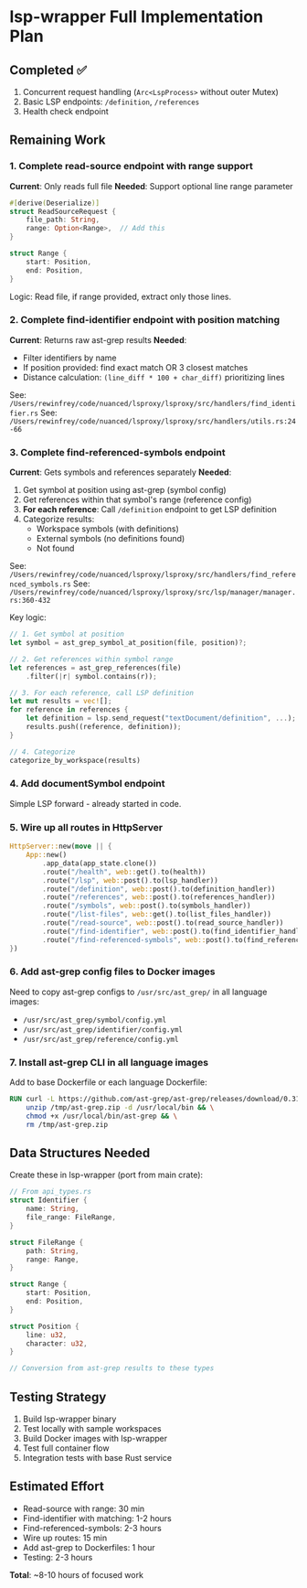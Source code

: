 # lsp-wrapper Full Implementation Plan

## Completed ✅
1. Concurrent request handling (`Arc<LspProcess>` without outer Mutex)
2. Basic LSP endpoints: `/definition`, `/references`
3. Health check endpoint

## Remaining Work

### 1. Complete read-source endpoint with range support
**Current**: Only reads full file
**Needed**: Support optional line range parameter

```rust
#[derive(Deserialize)]
struct ReadSourceRequest {
    file_path: String,
    range: Option<Range>,  // Add this
}

struct Range {
    start: Position,
    end: Position,
}
```

Logic: Read file, if range provided, extract only those lines.

### 2. Complete find-identifier endpoint with position matching
**Current**: Returns raw ast-grep results
**Needed**:
- Filter identifiers by name
- If position provided: find exact match OR 3 closest matches
- Distance calculation: `(line_diff * 100 + char_diff)` prioritizing lines

See: `/Users/rewinfrey/code/nuanced/lsproxy/lsproxy/src/handlers/find_identifier.rs`
See: `/Users/rewinfrey/code/nuanced/lsproxy/lsproxy/src/handlers/utils.rs:24-66`

### 3. Complete find-referenced-symbols endpoint
**Current**: Gets symbols and references separately
**Needed**:
1. Get symbol at position using ast-grep (symbol config)
2. Get references within that symbol's range (reference config)
3. **For each reference**: Call `/definition` endpoint to get LSP definition
4. Categorize results:
   - Workspace symbols (with definitions)
   - External symbols (no definitions found)
   - Not found

See: `/Users/rewinfrey/code/nuanced/lsproxy/lsproxy/src/handlers/find_referenced_symbols.rs`
See: `/Users/rewinfrey/code/nuanced/lsproxy/lsproxy/src/lsp/manager/manager.rs:360-432`

Key logic:
```rust
// 1. Get symbol at position
let symbol = ast_grep_symbol_at_position(file, position)?;

// 2. Get references within symbol range
let references = ast_grep_references(file)
    .filter(|r| symbol.contains(r));

// 3. For each reference, call LSP definition
let mut results = vec![];
for reference in references {
    let definition = lsp.send_request("textDocument/definition", ...);
    results.push((reference, definition));
}

// 4. Categorize
categorize_by_workspace(results)
```

### 4. Add documentSymbol endpoint
Simple LSP forward - already started in code.

### 5. Wire up all routes in HttpServer
```rust
HttpServer::new(move || {
    App::new()
        .app_data(app_state.clone())
        .route("/health", web::get().to(health))
        .route("/lsp", web::post().to(lsp_handler))
        .route("/definition", web::post().to(definition_handler))
        .route("/references", web::post().to(references_handler))
        .route("/symbols", web::post().to(symbols_handler))
        .route("/list-files", web::get().to(list_files_handler))
        .route("/read-source", web::post().to(read_source_handler))
        .route("/find-identifier", web::post().to(find_identifier_handler))
        .route("/find-referenced-symbols", web::post().to(find_referenced_symbols_handler))
})
```

### 6. Add ast-grep config files to Docker images
Need to copy ast-grep configs to `/usr/src/ast_grep/` in all language images:
- `/usr/src/ast_grep/symbol/config.yml`
- `/usr/src/ast_grep/identifier/config.yml`
- `/usr/src/ast_grep/reference/config.yml`

### 7. Install ast-grep CLI in all language images
Add to base Dockerfile or each language Dockerfile:
```dockerfile
RUN curl -L https://github.com/ast-grep/ast-grep/releases/download/0.31.5/ast-grep-x86_64-unknown-linux-gnu.zip -o /tmp/ast-grep.zip && \
    unzip /tmp/ast-grep.zip -d /usr/local/bin && \
    chmod +x /usr/local/bin/ast-grep && \
    rm /tmp/ast-grep.zip
```

## Data Structures Needed

Create these in lsp-wrapper (port from main crate):

```rust
// From api_types.rs
struct Identifier {
    name: String,
    file_range: FileRange,
}

struct FileRange {
    path: String,
    range: Range,
}

struct Range {
    start: Position,
    end: Position,
}

struct Position {
    line: u32,
    character: u32,
}

// Conversion from ast-grep results to these types
```

## Testing Strategy

1. Build lsp-wrapper binary
2. Test locally with sample workspaces
3. Build Docker images with lsp-wrapper
4. Test full container flow
5. Integration tests with base Rust service

## Estimated Effort

- Read-source with range: 30 min
- Find-identifier with matching: 1-2 hours
- Find-referenced-symbols: 2-3 hours
- Wire up routes: 15 min
- Add ast-grep to Dockerfiles: 1 hour
- Testing: 2-3 hours

**Total**: ~8-10 hours of focused work
